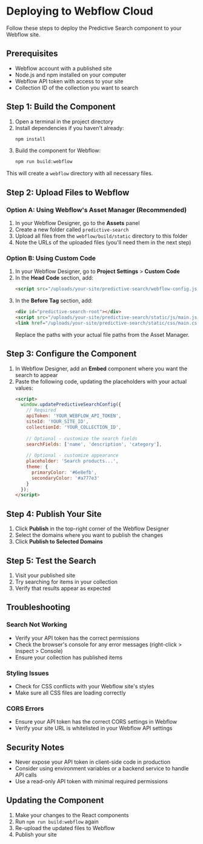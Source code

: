 # Deploying to Webflow Cloud

Follow these steps to deploy the Predictive Search component to your Webflow site.

## Prerequisites

- Webflow account with a published site
- Node.js and npm installed on your computer
- Webflow API token with access to your site
- Collection ID of the collection you want to search

## Step 1: Build the Component

1. Open a terminal in the project directory
2. Install dependencies if you haven't already:
   ```bash
   npm install
   ```
3. Build the component for Webflow:
   ```bash
   npm run build:webflow
   ```

This will create a `webflow` directory with all necessary files.

## Step 2: Upload Files to Webflow

### Option A: Using Webflow's Asset Manager (Recommended)

1. In your Webflow Designer, go to the **Assets** panel
2. Create a new folder called `predictive-search`
3. Upload all files from the `webflow/build/static` directory to this folder
4. Note the URLs of the uploaded files (you'll need them in the next step)

### Option B: Using Custom Code

1. In your Webflow Designer, go to **Project Settings** > **Custom Code**
2. In the **Head Code** section, add:
   ```html
   <script src="/uploads/your-site/predictive-search/webflow-config.js"></script>
   ```
3. In the **Before </body> Tag** section, add:
   ```html
   <div id="predictive-search-root"></div>
   <script src="/uploads/your-site/predictive-search/static/js/main.js" defer></script>
   <link href="/uploads/your-site/predictive-search/static/css/main.css" rel="stylesheet">
   ```
   Replace the paths with your actual file paths from the Asset Manager.

## Step 3: Configure the Component

1. In Webflow Designer, add an **Embed** component where you want the search to appear
2. Paste the following code, updating the placeholders with your actual values:
   ```html
   <script>
     window.updatePredictiveSearchConfig({
       // Required
       apiToken: 'YOUR_WEBFLOW_API_TOKEN',
       siteId: 'YOUR_SITE_ID',
       collectionId: 'YOUR_COLLECTION_ID',
       
       // Optional - customize the search fields
       searchFields: ['name', 'description', 'category'],
       
       // Optional - customize appearance
       placeholder: 'Search products...',
       theme: {
         primaryColor: '#6e8efb',
         secondaryColor: '#a777e3'
       }
     });
   </script>
   ```

## Step 4: Publish Your Site

1. Click **Publish** in the top-right corner of the Webflow Designer
2. Select the domains where you want to publish the changes
3. Click **Publish to Selected Domains**

## Step 5: Test the Search

1. Visit your published site
2. Try searching for items in your collection
3. Verify that results appear as expected

## Troubleshooting

### Search Not Working
- Verify your API token has the correct permissions
- Check the browser's console for any error messages (right-click > Inspect > Console)
- Ensure your collection has published items

### Styling Issues
- Check for CSS conflicts with your Webflow site's styles
- Make sure all CSS files are loading correctly

### CORS Errors
- Ensure your API token has the correct CORS settings in Webflow
- Verify your site URL is whitelisted in your Webflow API settings

## Security Notes

- Never expose your API token in client-side code in production
- Consider using environment variables or a backend service to handle API calls
- Use a read-only API token with minimal required permissions

## Updating the Component

1. Make your changes to the React components
2. Run `npm run build:webflow` again
3. Re-upload the updated files to Webflow
4. Publish your site
